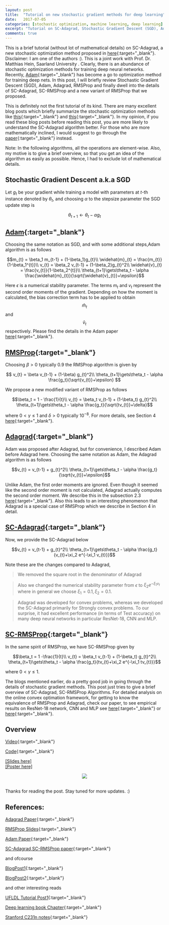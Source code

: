 ```yaml
---
layout: post
title:  "Tutorial on new stochastic gradient methods for deep learning"
date:   2017-07-05 
categories: [stochastic optimization, machine learning, deep learning]
excerpt: "Tutorial on SC-Adagrad, Stochastic Gradient Descent (SGD), Adam, Adagrad, RMSProp and SC-RMSProp, a new variant of RMSProp that we proposed."
comments: true
---
```

This is a brief tutorial (without lot of mathematical details) on SC-Adagrad, a new stochastic optimization method proposed in [here](/show_pub1/){:target="_blank"}. Disclaimer: I am one of the authors :). This is a joint work with Prof. Dr. Matthias Hein, Saarland University . Clearly, there is an abundance of stochastic optimization methods for training deep neural networks. Recently, [Adam](https://arxiv.org/pdf/1412.6980.pdf){:target="_blank"} has become a go to optimization method for training deep nets. In this post, I will briefly review Stochastic Gradient Descent (SGD), Adam, Adagrad, RMSProp and finally dwell into the details of SC-Adagrad, SC-RMSProp and a new variant of RMSProp that we proposed.

This is definitely not the first tutorial of its kind. There are many excellent blog posts which briefly summarize the stochastic optimization methods like [this](http://sebastianruder.com/optimizing-gradient-descent/){:target="_blank"} and [this](http://colinraffel.com/wiki/stochastic_optimization_techniques){:target="_blank"}. In my opinion, if you read these blog posts before reading this post, you are more likely to understand the SC-Adagrad algorithm better. For those who are more mathematically inclined, I would suggest to go through the [paper](/show_pub1/){:target="_blank"} instead.

Note: In the following algorithms, all the operations are element-wise. Also, my motive is to give a brief overview, so that you get an idea of the algorithm as easily as possible. Hence, I had to exclude lot of mathematical details.

## Stochastic Gradient Descent a.k.a SGD

Let $g_t$  be your gradient while training a model with parameters at $t$-th instance denoted by $\theta_t$, and choosing $\alpha$ to the stepsize parameter the SGD update step is

$$\theta_{t+1}\gets\theta_t - \alpha g_t$$

## [Adam](https://arxiv.org/pdf/1412.6980.pdf){:target="_blank"}   

Choosing the same notation as SGD, and with some additional steps,Adam algorithm is as follows

$$m_{t} = \beta_1 m_{t-1} + (1-\beta_1)g_{t}\\
\widehat{m}_{t} = \frac{m_{t}}{1-\beta_1^{t}}\\
v_{t} = \beta_2 v_{t-1} + (1-\beta_2)g_{t}^2\\
\widehat{v}_{t} = \frac{v_{t}}{1-\beta_2^{t}}\\
\theta_{t+1}\gets\theta_t - \alpha \frac{\widehat{m}_{t}}{\sqrt{\widehat{v}_{t}}+\epsilon}$$


Here $\epsilon$ is a numerical stability parameter. The terms $m_{t}$ and $v_{t}$ represent the second order moments of the gradient. Depending on how the moment is calculated, the bias correction term has to be applied to obtain $$\widehat{m}_{t}$$ and $$\widehat{v}_{t}$$ respectively. Please find the details in the Adam paper [here](https://arxiv.org/pdf/1412.6980.pdf){:target="_blank"}.

## [RMSProp](http://www.cs.toronto.edu/~tijmen/csc321/slides/lecture_slides_lec6.pdf){:target="_blank"}

Choosing $\beta > 0$ typically $0.9$ the RMSProp algorithm is given by

$$
v_{t} = \beta v_{t-1} + (1-\beta) g_{t}^2\\
\theta_{t+1}\gets\theta_t - \alpha \frac{g_t}{\sqrt{v_{t}}+\epsilon}
$$

We propose a new modified variant of RMSProp as follows

$$\beta_t = 1 - \frac{1}{t}\\
v_{t} = \beta_t v_{t-1} + (1-\beta_t) g_{t}^2\\
\theta_{t+1}\gets\theta_t - \alpha \frac{g_t}{\sqrt{tv_{t}}+\delta}$$

where $0<\gamma \leq 1$ and $\delta > 0$ typically $10^{-8}$. For more details, see Section 4 [here](/show_pub1/){:target="_blank"}.

## [Adagrad](http://www.magicbroom.info/Papers/DuchiHaSi10.pdf){:target="_blank"}

Adam was proposed after Adagrad, but for convenience, I described Adam before Adagrad here. Choosing the same notation as Adam, the Adagrad algorithm is as follows 


$$v_{t} = v_{t-1} + g_{t}^2\\
\theta_{t+1}\gets\theta_t - \alpha \frac{g_t}{\sqrt{v_{t}}+\epsilon}$$

Unlike Adam, the first order moments are ignored. Even though it seemed like the second order moment is not calculated, Adagrad actually computes the second order moment. We describe this in the subsection 2.3 [here](/show_pub1/){:target="_blank"}. Also this leads to an interesting phenomenon that Adagrad is a special case of RMSProp which we describe in Section 4 in detail.

## [SC-Adagrad](/show_pub1/){:target="_blank"}

Now, we provide the SC-Adagrad below

$$v_{t} = v_{t-1} + g_{t}^2\\
\theta_{t+1}\gets\theta_t - \alpha \frac{g_t}{v_{t}+\xi_2 e^{-\xi_1 v_{t}}}$$

Note these are the changes compared to Adagrad, 

> We removed the square root in the denominator of Adagrad

> Also we changed the numerical stability parameter from $\epsilon$ to $\xi_2 e^{-\xi_1 v_{t}}$ where  in general we choose $\xi_1=0.1, \xi_2=0.1$.

> Adagrad was developed for convex problems, whereas we developed the SC-Adagrad primarily for Strongly convex problems. To our surprise, it had excellent performance (in terms of Test accuracy) on many deep neural networks in particular ResNet-18, CNN and MLP.


## [SC-RMSProp](/show_pub1/){:target="_blank"}
In the same spirit of RMSProp, we have SC-RMSProp given by

$$\beta_t = 1 -\frac{1}{t}\\
v_{t} = \beta_t v_{t-1} + (1-\beta_t) g_{t}^2\\
\theta_{t+1}\gets\theta_t - \alpha \frac{g_t}{tv_{t}+\xi_2 e^{-\xi_1 tv_{t}}}$$

where $0<\gamma \leq 1$. 

The blogs mentioned earlier, do a pretty good job in going through the details of stochastic gradient methods. This post just tries to give a brief overview of SC-Adagrad, SC-RMSProp Algorithms. For detailed analysis on the online convex optimation framework, for getting to know the equivalence of RMSProp and Adagrad, check our paper, to see empirical results on ResNet-18 network, CNN and MLP see [here](/show_pub1/){:target="_blank"} or [here](http://www.ml.uni-saarland.de/Publications/MukHei-VariantsRMSPropAdagradLogRegretLongVersion.pdf){:target="_blank"}.


## Overview 
[Video](https://www.youtube.com/watch?v=5MHbN18s7xo){:target="_blank"}

[Code](https://github.com/mmahesh/variants_of_rmsprop_and_adagrad){:target="_blank"}

<a href='/icml_slides.pdf' target='_blank'>[Slides here]</a>
<br>
<a href='/main.pdf' target='_blank'>[Poster here]</a>
<br>
<div align="center">
  <a href='https://raw.githubusercontent.com/mmahesh/variants_of_rmsprop_and_adagrad/master/poster_image.jpg' target='_blank'><img src="https://raw.githubusercontent.com/mmahesh/variants_of_rmsprop_and_adagrad/master/poster_image.jpg" target='_blank'></a><br><br>
</div>


Thanks for reading the post. Stay tuned for more updates. :)

## References:

[Adagrad Paper](http://www.magicbroom.info/Papers/DuchiHaSi10.pdf){:target="_blank"}

[RMSProp Slides](http://www.cs.toronto.edu/~tijmen/csc321/slides/lecture_slides_lec6.pdf){:target="_blank"}

[Adam Paper](https://arxiv.org/pdf/1412.6980.pdf){:target="_blank"}

[SC-Adagrad,SC-RMSProp paper](http://www.ml.uni-saarland.de/Publications/MukHei-VariantsRMSPropAdagradLogRegret.pdf){:target="_blank"}

and ofcourse

[BlogPost1](http://sebastianruder.com/optimizing-gradient-descent/){:target="_blank"}

[BlogPost2](http://colinraffel.com/wiki/stochastic_optimization_techniques){:target="_blank"}

and other interesting reads

[UFLDL Tutorial Post1](http://ufldl.stanford.edu/tutorial/supervised/OptimizationStochasticGradientDescent/){:target="_blank"}

[Deep learning book Chapter](http://www.deeplearningbook.org/contents/optimization.html){:target="_blank"}

[Stanford C231n notes](http://cs231n.github.io/optimization-1/){:target="_blank"}
<!-- TODO: Motivation, more details fill in other algorithms aswell
Give Code aswell maybe github repo
Add resnet, cnn exps -->
